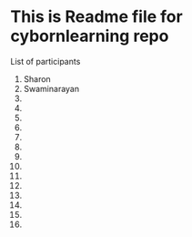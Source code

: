 # This is Readme file for cybornlearning repo
List of participants
1. Sharon
2. Swaminarayan
3.
4.
5.
6.
7.
8.
9.
10.
11.
12.
13.
14.
15.
16.
